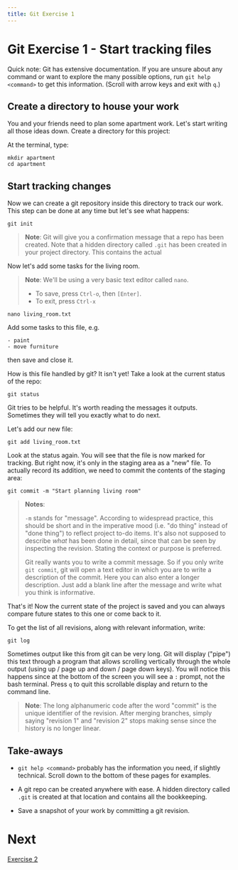```yaml
---
title: Git Exercise 1
---
```


# Git Exercise 1 - Start tracking files

Quick note: Git has extensive documentation. If you are unsure about
any command or want to explore the many possible options, run `git
help <command>` to get this information. (Scroll with arrow keys and
exit with `q`.)

## Create a directory to house your work

You and your friends need to plan some apartment work.  Let's start
writing all those ideas down. Create a directory for this project:

At the terminal, type:
~~~
mkdir apartment
cd apartment
~~~


## Start tracking changes

Now we can create a git repository inside this directory to track our
work. This step can be done at any time but let's see what happens:

~~~
git init
~~~

> **Note**: Git will give you a confirmation message that a repo has
> been created.  Note that a hidden directory called `.git` has been
> created in your project directory. This contains the actual

Now let's add some tasks for the living room. 

> **Note**: We'll be using a very basic text editor called `nano`.
>
> - To save, press `Ctrl-o`, then `[Enter]`.
> - To exit, press `Ctrl-x`

~~~
nano living_room.txt
~~~

Add some tasks to this file, e.g.
~~~
- paint
- move furniture
~~~
then save and close it.

How is this file handled by git? It isn't yet!
Take a look at the current status of the repo:

~~~
git status
~~~

Git tries to be helpful. It's worth reading the messages it outputs.
Sometimes they will tell you exactly what to do next.

Let's add our new file:

~~~
git add living_room.txt
~~~

Look at the status again. You will see that the file is now marked for
tracking. But right now, it's only in the staging area as a "new"
file. To actually record its addition, we need to commit the contents of
the staging area:

~~~
git commit -m "Start planning living room"
~~~

> **Notes**: 
>
> `-m` stands for "message". According to widespread practice, this
> should be short and in the imperative mood (i.e. "do thing" instead
> of "done thing") to reflect project to-do items. It's also not
> supposed to describe *what* has been done in detail, since that can
> be seen by inspecting the revision. Stating the context or purpose
> is preferred.
>
> Git really wants you to write a commit message. So if you only write
> `git commit`, git will open a text editor in which you are to write
> a description of the commit. Here you can also enter a longer
> description. Just add a blank line after the message and write what
> you think is informative.

That's it! Now the current state of the project is saved and you can
always compare future states to this one or come back to it.

To get the list of all revisions, along with relevant information, write:

~~~
git log
~~~

Sometimes output like this from git can be very long.  Git will
display ("pipe") this text through a program that allows scrolling
vertically through the whole output (using up / page up and down /
page down keys). You will notice this happens since at the bottom of
the screen you will see a `:` prompt, not the bash terminal. Press `q`
to quit this scrollable display and return to the command line.

> **Note**: The long alphanumeric code after the word "commit" is the
> unique identifier of the revision. After merging branches, simply
> saying "revision 1" and "revision 2" stops making sense since the
> history is no longer linear.


## Take-aways

* `git help <command>` probably has the information you need, if
  slightly technical. Scroll down to the bottom of these pages for
  examples.
  
* A git repo can be created anywhere with ease. A hidden directory
  called `.git` is created at that location and contains all the
  bookkeeping.
  
* Save a snapshot of your work by committing a git revision.


# Next

[Exercise 2](git-exercise-2.md)
